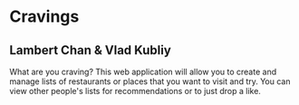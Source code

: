 # Cravings
## Lambert Chan & Vlad Kubliy
What are you craving? This web application will allow you to create and manage lists of restaurants or places that you want to visit and try. You can view other people's lists for recommendations or to just drop a like.
